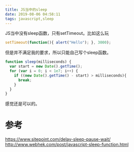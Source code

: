 ```yaml
---
title: JS当中的sleep
date: 2019-08-06 04:58:11
tags: javascript,sleep
---
```


JS当中没有sleep函数，只有setTimeout。比如这么玩
```javascript
setTimeout(function(){ alert("Hello"); }, 3000);
```

但是并不满足我的要求，所以只能自己写个sleep函数。
```javascript
function sleep(milliseconds) {
  var start = new Date().getTime();
  for (var i = 0; i < 1e7; i++) {
    if ((new Date().getTime() - start) > milliseconds){
      break;
    }
  }
}
```

感觉还是可以的。

# 参考
https://www.sitepoint.com/delay-sleep-pause-wait/
http://www.webhek.com/post/javascript-sleep-function.html
